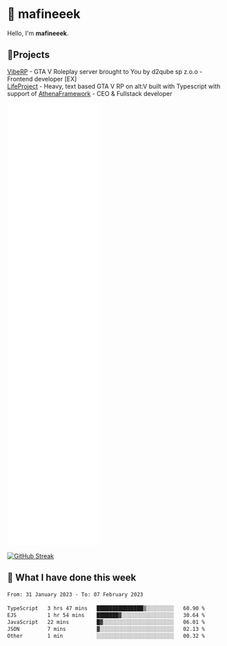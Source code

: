 # 👋 mafineeek
Hello, I'm **mafineeek**.

## 📝Projects

[VibeRP](https://v-rp.pl) - GTA V Roleplay server brought to You by d2qube sp z.o.o - Frontend developer [EX]
<br>
[LifeProject](https://github.com/LifeProject-Roleplay/) - Heavy, text based GTA V RP on alt:V built with Typescript with support of [AthenaFramework](https://github.com/Athena-Roleplay-Framework/) - CEO & Fullstack developer

![](./github-metrics.svg)

[![GitHub Streak](https://streak-stats.demolab.com/?user=mafineeek)](https://git.io/streak-stats)

## 📰 What I have done this week
<!--START_SECTION:waka-->

```text
From: 31 January 2023 - To: 07 February 2023

TypeScript   3 hrs 47 mins   ███████████████▒░░░░░░░░░   60.90 %
EJS          1 hr 54 mins    ███████▓░░░░░░░░░░░░░░░░░   30.64 %
JavaScript   22 mins         █▓░░░░░░░░░░░░░░░░░░░░░░░   06.01 %
JSON         7 mins          ▓░░░░░░░░░░░░░░░░░░░░░░░░   02.13 %
Other        1 min           ░░░░░░░░░░░░░░░░░░░░░░░░░   00.32 %
```

<!--END_SECTION:waka-->
